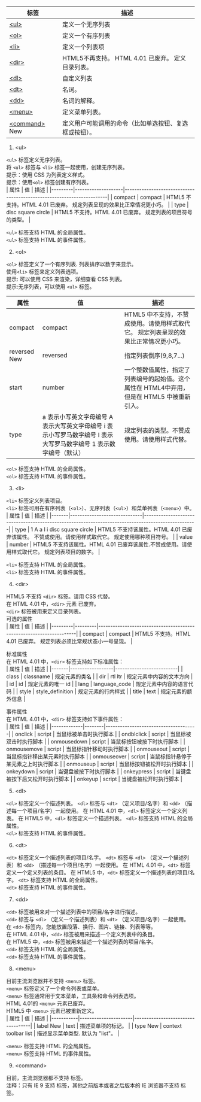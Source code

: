 | 标签          | 描述                                                   |
|---------------|--------------------------------------------------------|
| <a href="#ul">&lt;ul&gt;</a>          | 定义一个无序列表                                       |
| <a href="#ol">&lt;ol&gt;</a>          | 定义一个有序列表                                       |
| <a href="#li">&lt;li&gt;</a>          | 定义一个列表项                                         |
| <a href="#dir">&lt;dir&gt;</a>         | HTML5不再支持。 HTML 4.01 已废弃。 定义目录列表。      |
| <a href="#dl">&lt;dl&gt;</a>          | 自定义列表                                       |
| <a href="#dt">&lt;dt&gt;</a>          | 名词。                         |
| <a href="#dd">&lt;dd&gt;</a>          | 名词的解释。                             |
| <a href="#menu">&lt;menu&gt;</a>        | 定义菜单列表。                                         |
| <a href="#command">&lt;command&gt;</a> New | 定义用户可能调用的命令（比如单选按钮、复选框或按钮）。 |
  
1. <a id="ul">&lt;ul&gt;</a>

`<ul>` 标签定义无序列表。<br>
将 `<ul>` 标签与 `<li>` 标签一起使用，创建无序列表。<br>
提示：使用 CSS 为列表定义样式。<br>
提示：使用`<ol>` 标签创建有序列表。<br>
| 属性    | 值                 | 描述                                                                  |
|---------|--------------------|-----------------------------------------------------------------------|
| compact | compact            | HTML5 不支持。HTML 4.01 已废弃。 规定列表呈现的效果比正常情况更小巧。 |
| type    | disc square circle | HTML5 不支持。HTML 4.01 已废弃。 规定列表的项目符号的类型。           |

`<ul>` 标签支持 HTML 的全局属性。<br>
`<ul>` 标签支持 HTML 的事件属性。<br>

2. <a id="ol">&lt;ol&gt;</a>

`<ol>` 标签定义了一个有序列表. 列表排序以数字来显示。<br>
使用`<li>` 标签来定义列表选项。<br>
提示: 可以使用 CSS 来渲染，详细查看 CSS 列表。<br>
提示:无序列表，可以使用 `<ul>` 标签。<br>

| 属性         | 值                                                                                                                 | 描述                                                                                        |
|--------------|--------------------------------------------------------------------------------------------------------------------|---------------------------------------------------------------------------------------------|
| compact      | compact                                                                                                            | HTML5 中不支持，不赞成使用。请使用样式取代它。 规定列表呈现的效果比正常情况更小巧。         |
| reversed New | reversed                                                                                                           | 指定列表倒序(9,8,7...)                                                                      |
| start        | number                                                                                                             | 一个整数值属性，指定了列表编号的起始值。这个属性在 HTML4中弃用，但是在 HTML5 中被重新引入。 |
| type         | a 表示小写英文字母编号 A 表示大写英文字母编号 i 表示小写罗马数字编号 I 表示大写罗马数字编号 1 表示数字编号（默认） | 规定列表的类型。不赞成使用。请使用样式代替。                                                |

`<ol>` 标签支持 HTML 的全局属性。<br>
`<ol>` 标签支持 HTML 的事件属性。<br>

3. <a id="li">&lt;li&gt;</a>

`<li>` 标签定义列表项目。<br>
`<li>` 标签可用在有序列表（`<ol>`）、无序列表（`<ul>`）和菜单列表（`<menu>`）中。<br>
| 属性  | 值                           | 描述                                                                                               |
|-------|------------------------------|----------------------------------------------------------------------------------------------------|
| type  | 1 A a I i disc square circle | HTML5 不支持该属性。HTML 4.01 已废弃该属性。 不赞成使用。请使用样式取代它。 规定使用哪种项目符号。 |
| value | number                       | HTML5 不支持该属性。HTML 4.01 已废弃该属性.不赞成使用。请使用样式取代它。 规定列表项目的数字。                                                |

`<li>` 标签支持 HTML 的全局属性。<br>
`<li>` 标签支持 HTML 的事件属性。<br>

4. <a id="dir">&lt;dir&gt;</a>

HTML5 不支持 `<dir>` 标签。请用 CSS 代替。<br>
在 HTML 4.01 中，`<dir>` 元素 已废弃。<br>
`<dir>` 标签被用来定义目录列表。<br>
可选的属性<br>
| 属性    | 值      | 描述                                                                |
|---------|---------|---------------------------------------------------------------------|
| compact | compact | HTML5 不支持。HTML 4.01 已废弃。 规定列表必须比常规状态小一号呈现。 |

标准属性<br>
在 HTML 4.01 中，`<dir>` 标签支持如下标准属性：<br>
| 属性  | 值               | 描述                     |
|-------|------------------|--------------------------|
| class | classname        | 规定元素的类名           |
| dir   | rtl ltr          | 规定元素中内容的文本方向 |
| id    | id               | 规定元素的唯一 id        |
| lang  | language_code    | 规定元素中内容的语言代码 |
| style | style_definition | 规定元素的行内样式       |
| title | text             | 规定元素的额外信息       |

事件属性<br>
在 HTML 4.01 中，`<dir>` 标签支持如下事件属性：<br>
| 属性        | 值     | 描述                                 |
|-------------|--------|--------------------------------------|
| onclick     | script | 当鼠标被单击时执行脚本               |
| ondblclick  | script | 当鼠标被双击时执行脚本               |
| onmousedown | script | 当鼠标按钮被按下时执行脚本           |
| onmousemove | script | 当鼠标指针移动时执行脚本             |
| onmouseout  | script | 当鼠标指针移出某元素时执行脚本       |
| onmouseover | script | 当鼠标指针悬停于某元素之上时执行脚本 |
| onmouseup   | script | 当鼠标按钮被松开时执行脚本           |
| onkeydown   | script | 当键盘被按下时执行脚本               |
| onkeypress  | script | 当键盘被按下后又松开时执行脚本       |
| onkeyup     | script | 当键盘被松开时执行脚本               |
  
5. <a id="dl">&lt;dl&gt;</a>

`<dl>` 标签定义一个描述列表。
`<dl>` 标签与 `<dt>` （定义项目/名字）和 `<dd>` （描述每一个项目/名字）一起使用。
在 HTML 4.01 中，`<dl>` 标签定义一个定义列表。
在 HTML5 中，`<dl>` 标签定义一个描述列表。
`<dl>` 标签支持 HTML 的全局属性。<br>
`<dl>` 标签支持 HTML 的事件属性。<br>

6. <a id="dt">&lt;dt&gt;</a>

`<dt>` 标签定义一个描述列表的项目/名字。
`<dt>` 标签与 `<dl>` （定义一个描述列表）和 `<dd>` （描述每一个项目/名字）一起使用。
在 HTML 4.01 中，`<dt>` 标签定义一个定义列表的条目。
在 HTML5 中，`<dt>` 标签定义一个描述列表的项目/名字。
`<dt>` 标签支持 HTML 的全局属性。<br>
`<dt>` 标签支持 HTML 的事件属性。<br>

7. <a id="dd">&lt;dd&gt;</a>

`<dd>` 标签被用来对一个描述列表中的项目/名字进行描述。<br>
`<dd>` 标签与 `<dl>` （定义一个描述列表）和 `<dt>` （定义项目/名字）一起使用。<br>
在 `<dd>` 标签内，您能放置段落、换行、图片、链接、列表等等。<br>
在 HTML 4.01 中，`<dd>` 标签被用来描述一个定义列表中的条目。<br>
在 HTML5 中，`<dd>` 标签被用来描述一个描述列表的项目/名字。<br>
`<dd>` 标签支持 HTML 的全局属性。<br>
`<dd>` 标签支持 HTML 的事件属性。<br>

8. <a id="menu">&lt;menu&gt;</a>

目前主流浏览器并不支持 `<menu>` 标签。<br>
`<menu>` 标签定义了一个命令列表或菜单。<br>
`<menu>` 标签通常用于文本菜单，工具条和命令列表选项。<br>
HTML 4.01的 `<menu>` 元素已废弃。<br>
HTML5 中 `<menu>` 元素已被重新定义。<br>
| 属性      | 值                   | 描述                              |
|-----------|----------------------|-----------------------------------|
| label New | text                 | 描述菜单项的标记。                |
| type New  | context toolbar list | 描述显示菜单类型. 默认为 "list"。 |
  
`<menu>` 标签支持 HTML 的全局属性。<br>
`<menu>` 标签支持 HTML 的事件属性。<br>

9. <a id="command">&lt;command&gt;</a>

目前，主流浏览器都不支持 <command> 标签。<br>
注释：只有 IE 9 支持 <command> 标签，其他之前版本或者之后版本的 IE 浏览器不支持 <command> 标签。<br>
